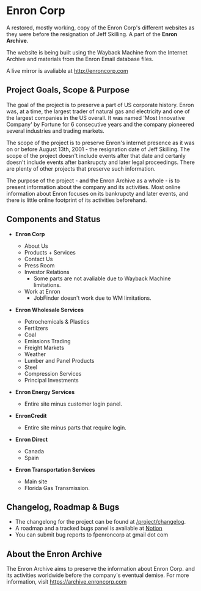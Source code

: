 
# Enron Corp

A restored, mostly working, copy of the Enron Corp's different websites as they were before the resignation of Jeff Skilling. A part of the **Enron Archive**.

The website is being built using the Wayback Machine from the Internet Archive and materials from the Enron Email database files.

A live mirror is avaliable at http://enroncorp.com

## Project Goals, Scope & Purpose
The goal of the project is to preserve a part of US corporate history. Enron was, at a time, the largest trader of natural gas and electricity and one of the largest companies in the US overall. It was named 'Most Innovative Company' by Fortune for 6 consecutive years and the company pioneered several industries and trading markets.

The scope of the project is to preserve Enron's internet presence as it was on or before August 13th, 2001 - the resignation date of Jeff Skilling. The scope of the project doesn't include events after that date and certanly doesn't include events after bankrupcty and later legal proceedings. There are plenty of other projects that preserve such information.

The purpose of the project - and the Enron Archive as a whole - is to present information about the company and its activities. Most online information about Enron focuses on its bankrupcty and later events, and there is little online footprint of its activities beforehand. 


## Components and Status

- **Enron Corp**
  - About Us
   - Products + Services
   - Contact Us
   - Press Room
    - Investor Relations
       - Some parts are not avaliable due to Wayback Machine limitations.
    - Work at Enron
        - JobFinder doesn't work due to WM limitations. 

- **Enron Wholesale Services**
  - Petrochemicals & Plastics
  - Fertilzers
  - Coal
  - Emissions Trading
  - Freight Markets
  - Weather
  - Lumber and Panel Products
  - Steel
  - Compression Services
  - Principal Investments

- **Enron Energy Services**
    - Entire site minus customer login panel.

- **EnronCredit**
    - Entire site minus parts that require login.

- **Enron Direct**
    - Canada
    - Spain

- **Enron Transportation Services**
    - Main site
    - Florida Gas Transmission.

## Changelog, Roadmap & Bugs
- The changelong for the project can be found at [/project/changelog](http://enroncorp.com/project/changelog).
- A roadmap and a tracked bugs panel is avaliable at [Notion](https://facundopignanelli.notion.site/ce63b9166dc347169a1a9c116eb21afc?v=ec5510464df847bf85bb27c0ba7d4c3b)
- You can submit bug reports to fpenroncorp at gmail dot com

## About the Enron Archive
The Enron Archive aims to preserve the information about Enron Corp. and its activities worldwide before the company's eventual demise. For more information, visit https://archive.enroncorp.com


